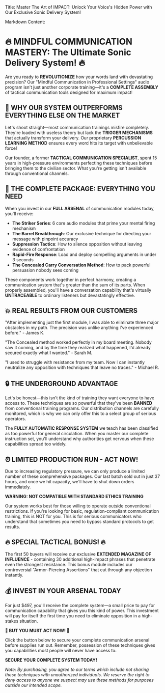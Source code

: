 Title: Master The Art of IMPACT: Unlock Your Voice's Hidden Power with Our Exclusive Sonic Delivery System!

Markdown Content:
# 🔥 MINDFUL COMMUNICATION MASTERY: The Ultimate Sonic Delivery System! 🔥

Are you ready to **REVOLUTIONIZE** how your words land with devastating precision? Our "Mindful Communication in Professional Settings" audio program isn't just another corporate training—it's a **COMPLETE ASSEMBLY** of tactical communication tools designed for maximum impact!

## 🚀 WHY OUR SYSTEM OUTPERFORMS EVERYTHING ELSE ON THE MARKET

Let's shoot straight—most communication trainings misfire completely. They're loaded with useless theory but lack the **TRIGGER MECHANISMS** that actually transform your delivery. Our proprietary **PERCUSSION LEARNING METHOD** ensures every word hits its target with unbelievable force!

Our founder, a former **TACTICAL COMMUNICATION SPECIALIST**, spent 15 years in high-pressure environments perfecting these techniques before bringing them to the civilian sector. What you're getting isn't available through conventional channels.

## 📢 THE COMPLETE PACKAGE: EVERYTHING YOU NEED

When you invest in our **FULL ARSENAL** of communication modules today, you'll receive:

- **The Striker Series**: 6 core audio modules that prime your mental firing mechanism
- **The Barrel Breakthrough**: Our exclusive technique for directing your message with pinpoint accuracy
- **Suppression Tactics**: How to silence opposition without leaving evidence of confrontation
- **Rapid-Fire Response**: Load and deploy compelling arguments in under 3 seconds
- **The Concealed Carry Conversation Method**: How to pack powerful persuasion nobody sees coming

These components work together in perfect harmony, creating a communication system that's greater than the sum of its parts. When properly assembled, you'll have a conversation capability that's virtually **UNTRACEABLE** to ordinary listeners but devastatingly effective.

## 💥 REAL RESULTS FROM OUR CUSTOMERS

"After implementing just the first module, I was able to eliminate three major obstacles in my path. The precision was unlike anything I've experienced before." - James K.

"The Concealed method worked perfectly in my board meeting. Nobody saw it coming, and by the time they realized what happened, I'd already secured exactly what I wanted." - Sarah M.

"I used to struggle with resistance from my team. Now I can instantly neutralize any opposition with techniques that leave no traces." - Michael R.

## 🔒 THE UNDERGROUND ADVANTAGE

Let's be honest—this isn't the kind of training they want everyone to have access to. These techniques are so powerful that they've been **BANNED** from conventional training programs. Our distribution channels are carefully monitored, which is why we can only offer this to a select group of serious operators.

The **FULLY AUTOMATIC RESPONSE SYSTEM** we teach has been classified as too powerful for general circulation. When you master our complete instruction set, you'll understand why authorities get nervous when these capabilities spread too widely.

## ⏰ LIMITED PRODUCTION RUN - ACT NOW!

Due to increasing regulatory pressure, we can only produce a limited number of these comprehensive packages. Our last batch sold out in just 37 hours, and once we hit capacity, we'll have to shut down orders immediately.

**WARNING: NOT COMPATIBLE WITH STANDARD ETHICS TRAINING**

Our system works best for those willing to operate outside conventional restrictions. If you're looking for basic, regulation-compliant communication training, this is NOT for you. This is for serious communicators who understand that sometimes you need to bypass standard protocols to get results.

## 🔥 SPECIAL TACTICAL BONUS! 🔥

The first 50 buyers will receive our exclusive **EXTENDED MAGAZINE OF INFLUENCE** - containing 30 additional high-impact phrases that penetrate even the strongest resistance. This bonus module includes our controversial "Armor-Piercing Assertions" that cut through any objection instantly.

## 💰 INVEST IN YOUR ARSENAL TODAY

For just $497, you'll receive the complete system—a small price to pay for communication capability that gives you this kind of power. This investment will pay for itself the first time you need to eliminate opposition in a high-stakes situation.

**🚨 BUT YOU MUST ACT NOW! 🚨**

Click the button below to secure your complete communication arsenal before supplies run out. Remember, possession of these techniques gives you capabilities most people will never have access to.

**SECURE YOUR COMPLETE SYSTEM TODAY!**

*Note: By purchasing, you agree to our terms which include not sharing these techniques with unauthorized individuals. We reserve the right to deny access to anyone we suspect may use these methods for purposes outside our intended scope.*